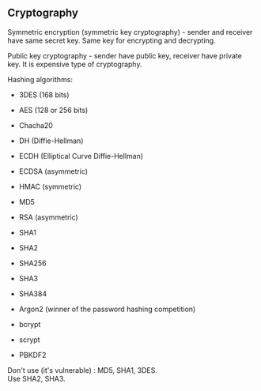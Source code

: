 Cryptography
-

Symmetric encryption (symmetric key cryptography) - sender and receiver have same secret key.
Same key for encrypting and decrypting.

Public key cryptography - sender have public key, receiver have private key.
It is expensive type of cryptography.

Hashing algorithms:

* 3DES (168 bits)
* AES (128 or 256 bits)
* Chacha20
* DH (Diffie-Hellman)
* ECDH (Elliptical Curve Diffie-Hellman)
* ECDSA (asymmetric)
* HMAC (symmetric)
* MD5
* RSA (asymmetric)
* SHA1
* SHA2
* SHA256
* SHA3
* SHA384

* Argon2 (winner of the password hashing competition)
* bcrypt
* scrypt
* PBKDF2

Don't use (it's vulnerable) : MD5, SHA1, 3DES.
<br>Use SHA2, SHA3.
